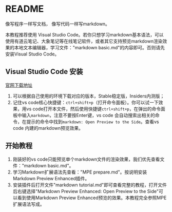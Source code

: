 # README

像写程序一样写文档，
像写代码一样写markdown。

本教程推荐使用 Visual Studio Code。若你只想学习markdown基本语法，可以使用有道云笔记、大象笔记等在线笔记软件，或者其它支持预览markdown渲染效果的本地文本编辑器，学习文件："markdown basic.md"的内容即可。否则请先安装Visual Studio Code。

## Visual Studio Code 安装

[官网下载地址](https://code.visualstudio.com)

1. 可以根据自己使用的环境下载对应的版本，Stable稳定版，Insiders内测版；
2. 记住vs code核心快捷键：`ctrl+shift+p`（打开命令面板）。你可以试一下效果，用vs code打开本文件，然后使用快捷键`ctrl+shift+p`，在弹出的命令面板中输入`markdown`，注意不要按Enter键，vs code 会自动搜索出相关的命令，在提示的命令中找到`markdown: Open Preview to the Side`。查看vs code 内建的markdown预览效果。

## 开始教程

1. 刚装好的vs code只能预览单个markdown文件的渲染效果，我们优先查看文件："markdown basic.md"。
2. 学习Markdown扩展语法先查看："MPE prepare.md"。按说明安装Markdown Preview Enhanced插件。
3. 安装插件后打开文件"markdown tutorial.md"即可查看完整的教程，打开文件后右键选择"Markdown Preview Enhanced: Open Preview to the Side"可以看到使用Markdown Preview Enhanced预览的效果。本教程完全参照MPE扩展语法写成。
